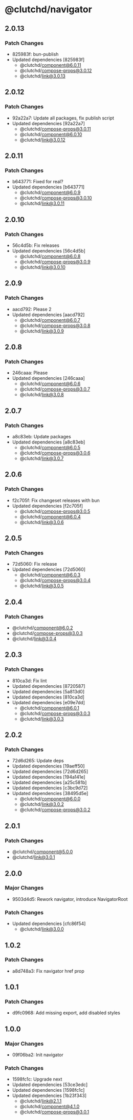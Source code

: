 # @clutchd/navigator

## 2.0.13

### Patch Changes

- 825983f: bun-publish
- Updated dependencies [825983f]
  - @clutchd/component@6.0.11
  - @clutchd/compose-props@3.0.12
  - @clutchd/link@3.0.13

## 2.0.12

### Patch Changes

- 92a22a7: Update all packages, fix publish script
- Updated dependencies [92a22a7]
  - @clutchd/compose-props@3.0.11
  - @clutchd/component@6.0.10
  - @clutchd/link@3.0.12

## 2.0.11

### Patch Changes

- b643771: Fixed for real?
- Updated dependencies [b643771]
  - @clutchd/component@6.0.9
  - @clutchd/compose-props@3.0.10
  - @clutchd/link@3.0.11

## 2.0.10

### Patch Changes

- 56c4d5b: Fix releases
- Updated dependencies [56c4d5b]
  - @clutchd/component@6.0.8
  - @clutchd/compose-props@3.0.9
  - @clutchd/link@3.0.10

## 2.0.9

### Patch Changes

- aacd792: Please 2
- Updated dependencies [aacd792]
  - @clutchd/component@6.0.7
  - @clutchd/compose-props@3.0.8
  - @clutchd/link@3.0.9

## 2.0.8

### Patch Changes

- 246caaa: Please
- Updated dependencies [246caaa]
  - @clutchd/component@6.0.6
  - @clutchd/compose-props@3.0.7
  - @clutchd/link@3.0.8

## 2.0.7

### Patch Changes

- a8c83eb: Update packages
- Updated dependencies [a8c83eb]
  - @clutchd/component@6.0.5
  - @clutchd/compose-props@3.0.6
  - @clutchd/link@3.0.7

## 2.0.6

### Patch Changes

- f2c705f: Fix changeset releases with bun
- Updated dependencies [f2c705f]
  - @clutchd/compose-props@3.0.5
  - @clutchd/component@6.0.4
  - @clutchd/link@3.0.6

## 2.0.5

### Patch Changes

- 72d5060: Fix release
- Updated dependencies [72d5060]
  - @clutchd/component@6.0.3
  - @clutchd/compose-props@3.0.4
  - @clutchd/link@3.0.5

## 2.0.4

### Patch Changes

- @clutchd/component@6.0.2
- @clutchd/compose-props@3.0.3
- @clutchd/link@3.0.4

## 2.0.3

### Patch Changes

- 810ca3d: Fix lint
- Updated dependencies [8720587]
- Updated dependencies [5a813d0]
- Updated dependencies [810ca3d]
- Updated dependencies [e09e7dd]
  - @clutchd/component@6.0.1
  - @clutchd/compose-props@3.0.3
  - @clutchd/link@3.0.3

## 2.0.2

### Patch Changes

- 72d6d265: Update deps
- Updated dependencies [19aeff50]
- Updated dependencies [72d6d265]
- Updated dependencies [194a141e]
- Updated dependencies [a25c581b]
- Updated dependencies [c3bc9d72]
- Updated dependencies [38495d5e]
  - @clutchd/component@6.0.0
  - @clutchd/link@3.0.2
  - @clutchd/compose-props@3.0.2

## 2.0.1

### Patch Changes

- @clutchd/component@5.0.0
- @clutchd/link@3.0.1

## 2.0.0

### Major Changes

- 9503d4d5: Rework navigator, introduce NavigatorRoot

### Patch Changes

- Updated dependencies [cfc86f54]
  - @clutchd/link@3.0.0

## 1.0.2

### Patch Changes

- a8d748a3: Fix navigator href prop

## 1.0.1

### Patch Changes

- d9fc0968: Add missing export, add disabled styles

## 1.0.0

### Major Changes

- 09f06ba2: Init navigator

### Patch Changes

- 1598fc1c: Upgrade next
- Updated dependencies [53ce3edc]
- Updated dependencies [1598fc1c]
- Updated dependencies [1b23f343]
  - @clutchd/link@2.1.1
  - @clutchd/component@4.1.0
  - @clutchd/compose-props@3.0.1
